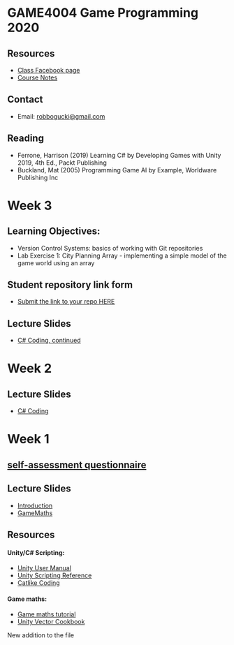 # GAME4004 Game Programming 2020

## Resources
- [Class Facebook page](https://www.facebook.com/groups/570080026914124/)
- [Course Notes](https://drive.google.com/open?id=1_awUPElvYTU6RPufuHxxm6dQTEuw9lMF)

## Contact
* Email: robbogucki@gmail.com

## Reading
- Ferrone, Harrison (2019) Learning C# by Developing Games with Unity 2019, 4th Ed., Packt Publishing
- Buckland, Mat (2005) Programming Game AI by Example, Worldware Publishing Inc

# Week 3

## Learning Objectives:
- Version Control Systems: basics of working with Git repositories
- Lab Exercise 1: City Planning Array - implementing a simple model of the game world using an array

## Student repository link form
- [Submit the link to your repo HERE](https://drive.google.com/open?id=1XjQ5ut3evGgwwg528B9CJNHgi-e-05EaEeKaRCTwpLY)


## Lecture Slides
- [C# Coding, continued](https://drive.google.com/open?id=1-3ueNrac3XlEsBq3xUJjgmG7IMT06Ttg)

# Week 2

## Lecture Slides
- [C# Coding](https://drive.google.com/open?id=19PFJkHyWhAzkXUEe6IVDSrhuJYExm7Ur)

# Week 1

## [self-assessment questionnaire](https://drive.google.com/open?id=1Tpq0NbsXnR5C7bDcwp10KqDHpaLWwIIgKjQZv1qRPJA)

## Lecture Slides
- [Introduction](https://drive.google.com/open?id=1XZ4OXAfMs2JUUHd49vZSHoGjktD6S0J1)
- [GameMaths](https://drive.google.com/open?id=1eWRX2c-PITg9dbVNQNHNUo8HuD2SjLEQ)

## Resources

#### Unity/C# Scripting:
- [Unity User Manual](https://docs.unity3d.com/Manual/index.html)
- [Unity Scripting Reference](https://docs.unity3d.com/ScriptReference/index.html)
- [Catlike Coding](https://catlikecoding.com/unity/tutorials/)

#### Game maths:
- [Game maths tutorial](http://www.wildbunny.co.uk/blog/vector-maths-a-primer-for-games-programmers/)
- [Unity Vector Cookbook](https://docs.unity3d.com/Manual/VectorCookbook.html)

New addition to the file